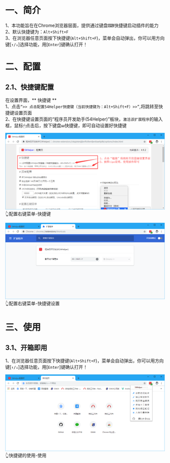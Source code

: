 # 一、简介
1、本功能旨在在Chrome浏览器层面，提供通过键盘⌨快捷键启动插件的能力  
2、默认快捷键为：`Alt+Shift+F`  
3、在浏览器任意页面按下快捷键(`Alt+Shift+F`)，菜单会自动弹出，你可以用方向键[`↑/↓`]选择功能，用[`Enter`]键确认打开！

# 二、配置
## 2.1、快捷键配置  
在设置界面，** 快捷键 **  
1、点击`“>> 点击配置54Helper快捷键（当前快捷键为：Alt+Shift+F）>>”`,将跳转至快捷键设置页面  
2、在快捷键设置页面的“程序员开发助手(54Helper)”板块，`激活该扩展程序`的输入框，鼠标🖱点击后，按下键盘⌨快捷键，即可自动设置好快捷键  

![配置右键菜单-快捷键](../img/shortcuts-1.png)
👆配置右键菜单-快捷键

![配置右键菜单-快捷键设置](../img/shortcuts-2.png)
👆配置右键菜单-快捷键设置

# 三、使用
## 3.1、开箱即用
1、在浏览器任意页面按下快捷键(`Alt+Shift+F`)，菜单会自动弹出，你可以用方向键[`↑/↓`]选择功能，用[`Enter`]键确认打开！

![快捷键的使用-使用](../img/shortcuts-3.png)
👆快捷键的使用-使用

